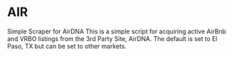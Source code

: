 # AIR
Simple Scraper for AirDNA
This is a simple script for acquiring active AirBnb and VRBO listings from the 3rd Party Site, AirDNA. The default is set to El Paso, TX but can be set to other markets.
